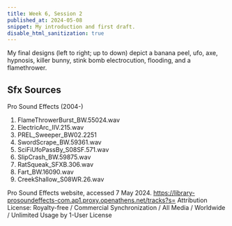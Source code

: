 ```yaml
---
title: Week 6, Session 2
published_at: 2024-05-08
snippet: My introduction and first draft.
disable_html_sanitization: true
---
```


My final designs (left to right; up to down) depict a banana peel, ufo, axe, hypnosis, killer bunny, stink bomb electrocution, flooding, and a flamethrower.

## Sfx Sources

Pro Sound Effects (2004-) 

1. FlameThrowerBurst_BW.55024.wav
2. ElectricArc_IIV.215.wav
3. PREL_Sweeper_BW02.2251
4. SwordScrape_BW.59361.wav
5. SciFiUfoPassBy_S08SF.571.wav
6. SlipCrash_BW.59875.wav
7. RatSqueak_SFXB.306.wav
8. Fart_BW.16090.wav
9. CreekShallow_S08WR.26.wav

Pro Sound Effects website, accessed 7 May 2024. https://library-prosoundeffects-com.ap1.proxy.openathens.net/tracks?s=
Attribution License: Royalty-free / Commercial Synchronization / All Media / Worldwide / Unlimited Usage by 1-User License


<br><br>